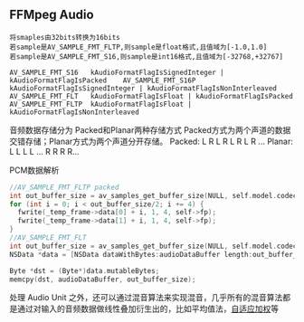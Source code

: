 ## FFMpeg Audio

```shell
将smaples由32bits转换为16bits
若sample是AV_SAMPLE_FMT_FLTP,则sample是float格式,且值域为[-1.0,1.0]
若sample是AV_SAMPLE_FMT_S16,则sample是int16格式,且值域为[-32768,+32767]
```

```
AV_SAMPLE_FMT_S16   kAudioFormatFlagIsSignedInteger | kAudioFormatFlagIsPacked    AV_SAMPLE_FMT_S16P  kAudioFormatFlagIsSignedInteger | kAudioFormatFlagIsNonInterleaved    AV_SAMPLE_FMT_FLT   kAudioFormatFlagIsFloat | kAudioFormatFlagIsPacked    
AV_SAMPLE_FMT_FLTP  kAudioFormatFlagIsFloat | kAudioFormatFlagIsNonInterleaved
```

音频数据存储分为 Packed和Planar两种存储方式
Packed方式为两个声道的数据交错存储；Planar方式为两个声道分开存储。
Packed:  L R L R L R L R ...
Planar:   L L L L ... R R R R...

PCM数据解析

```c
//AV_SAMPLE_FMT_FLTP packed
int out_buffer_size = av_samples_get_buffer_size(NULL, self.model.codecContex->channels, _temp_frame->nb_samples, _temp_frame->format, 1);
for (int i = 0; i < out_buffer_size/2; i += 4) {
  fwrite(_temp_frame->data[0] + i, 1, 4, self->fp);
  fwrite(_temp_frame->data[1] + i, 1, 4, self->fp);
}
//AV_SAMPLE_FMT_FLT
int out_buffer_size = av_samples_get_buffer_size(NULL, self.model.codecContex->channels, _temp_frame->nb_samples, AV_SAMPLE_FMT_FLT, 1);
NSData *data = [NSData dataWithBytes:audioDataBuffer length:out_buffer_size];

Byte *dst = (Byte*)data.mutableBytes;
memcpy(dst, audioDataBuffer, out_buffer_size);
```



处理 Audio Unit 之外，还可以通过混音算法来实现混音，几乎所有的混音算法都是通过对输入的音频数据做线性叠加衍生出的，比如平均值法，[自适应加权](https://zhida.zhihu.com/search?content_id=144321339&content_type=Article&match_order=1&q=自适应加权&zhida_source=entity)等
